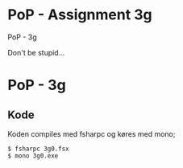 # PoP - Assignment 3g
PoP - 3g

Don't be stupid...


# PoP - 3g


## Kode

Koden compiles med fsharpc og køres med mono;

	$ fsharpc 3g0.fsx
	$ mono 3g0.exe
